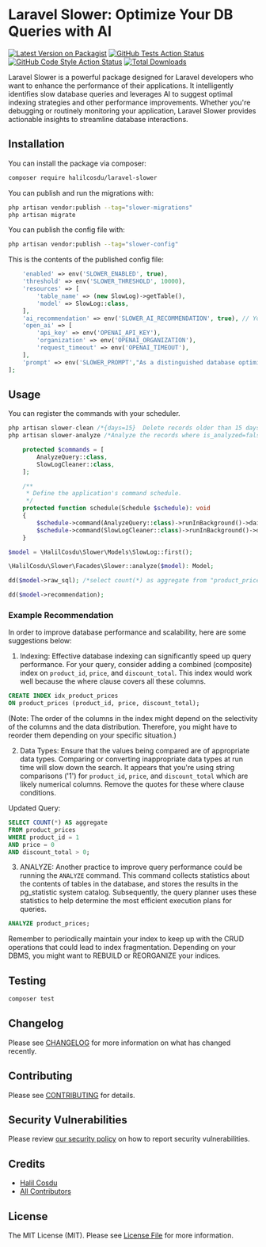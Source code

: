 # Laravel Slower: Optimize Your DB Queries with AI

[![Latest Version on Packagist](https://img.shields.io/packagist/v/halilcosdu/laravel-slower.svg?style=flat-square)](https://packagist.org/packages/halilcosdu/laravel-slower)
[![GitHub Tests Action Status](https://img.shields.io/github/actions/workflow/status/halilcosdu/laravel-slower/run-tests.yml?branch=main&label=tests&style=flat-square)](https://github.com/halilcosdu/laravel-slower/actions?query=workflow%3Arun-tests+branch%3Amain)
[![GitHub Code Style Action Status](https://img.shields.io/github/actions/workflow/status/halilcosdu/laravel-slower/fix-php-code-style-issues.yml?branch=main&label=code%20style&style=flat-square)](https://github.com/halilcosdu/laravel-slower/actions?query=workflow%3A"Fix+PHP+code+style+issues"+branch%3Amain)
[![Total Downloads](https://img.shields.io/packagist/dt/halilcosdu/laravel-slower.svg?style=flat-square)](https://packagist.org/packages/halilcosdu/laravel-slower)

Laravel Slower is a powerful package designed for Laravel developers who want to enhance the performance of their applications. It intelligently identifies slow database queries and leverages AI to suggest optimal indexing strategies and other performance improvements. Whether you're debugging or routinely monitoring your application, Laravel Slower provides actionable insights to streamline database interactions.

## Installation

You can install the package via composer:

```bash
composer require halilcosdu/laravel-slower
```

You can publish and run the migrations with:

```bash
php artisan vendor:publish --tag="slower-migrations"
php artisan migrate
```

You can publish the config file with:

```bash
php artisan vendor:publish --tag="slower-config"
```

This is the contents of the published config file:

```php
    'enabled' => env('SLOWER_ENABLED', true),
    'threshold' => env('SLOWER_THRESHOLD', 10000),
    'resources' => [
        'table_name' => (new SlowLog)->getTable(),
        'model' => SlowLog::class,
    ],
    'ai_recommendation' => env('SLOWER_AI_RECOMMENDATION', true), // You can completely disable AI, and then the package will only log slow queries to the database.
    'open_ai' => [
        'api_key' => env('OPENAI_API_KEY'),
        'organization' => env('OPENAI_ORGANIZATION'),
        'request_timeout' => env('OPENAI_TIMEOUT'),
    ],
    'prompt' => env('SLOWER_PROMPT',"As a distinguished database optimization expert, your expertise is invaluable for refining SQL queries to achieve maximum efficiency. Please examine the SQL statement provided below. Based on your analysis, could you recommend sophisticated indexing techniques or query modifications that could significantly improve performance and scalability?")
];
```

## Usage
You can register the commands with your scheduler.
```php
php artisan slower-clean /*{days=15}  Delete records older than 15 days.*/
php artisan slower-analyze /*Analyze the records where is_analyzed=false*/
```

```php
    protected $commands = [
        AnalyzeQuery::class,
        SlowLogCleaner::class,
    ];

    /**
     * Define the application's command schedule.
     */
    protected function schedule(Schedule $schedule): void
    {
        $schedule->command(AnalyzeQuery::class)->runInBackground()->daily();
        $schedule->command(SlowLogCleaner::class)->runInBackground()->daily();
    }
```
```php
$model = \HalilCosdu\Slower\Models\SlowLog::first();

\HalilCosdu\Slower\Facades\Slower::analyze($model): Model;

dd($model->raw_sql); /*select count(*) as aggregate from "product_prices" where "product_id" = '1' and "price" = '0' and "discount_total" > '0'*/

dd($model->recommendation);
```
### Example Recommendation
In order to improve database performance and scalability, here are some suggestions below:

1. Indexing: Effective database indexing can significantly speed up query performance. For your query, consider adding a combined (composite) index on `product_id`, `price`, and `discount_total`. This index would work well because the where clause covers all these columns.

```sql
CREATE INDEX idx_product_prices
ON product_prices (product_id, price, discount_total);
```
(Note: The order of the columns in the index might depend on the selectivity of the columns and the data distribution. Therefore, you might have to reorder them depending on your specific situation.)

2. Data Types: Ensure that the values being compared are of appropriate data types. Comparing or converting inappropriate data types at run time will slow down the search. It appears that you're using string comparisons ('1') for `product_id`, `price`, and `discount_total` which are likely numerical columns. Remove the quotes for these where clause conditions.

Updated Query:
```sql
SELECT COUNT(*) AS aggregate
FROM product_prices
WHERE product_id = 1
AND price = 0
AND discount_total > 0;
```
3. ANALYZE: Another practice to improve query performance could be running the `ANALYZE` command. This command collects statistics about the contents of tables in the database, and stores the results in the pg_statistic system catalog. Subsequently, the query planner uses these statistics to help determine the most efficient execution plans for queries.

```sql
ANALYZE product_prices;
```

Remember to periodically maintain your index to keep up with the CRUD operations that could lead to index fragmentation. Depending on your DBMS, you might want to REBUILD or REORGANIZE your indices.

## Testing

```bash
composer test
```

## Changelog

Please see [CHANGELOG](CHANGELOG.md) for more information on what has changed recently.

## Contributing

Please see [CONTRIBUTING](CONTRIBUTING.md) for details.

## Security Vulnerabilities

Please review [our security policy](../../security/policy) on how to report security vulnerabilities.

## Credits

- [Halil Cosdu](https://github.com/halilcosdu)
- [All Contributors](../../contributors)

## License

The MIT License (MIT). Please see [License File](LICENSE.md) for more information.

